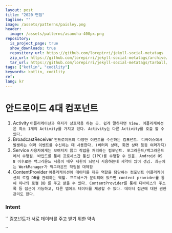 ```yaml
---
layout: post
title: "2020 면접"
tagline: ""
image: /assets/patterns/paisley.png
header:
  image: /assets/patterns/asanoha-400px.png
repository:
  is_project_page: true
  show_downloads: true
  repository_url: https://github.com/lorepirri/jekyll-social-metatags
  zip_url: https://github.com/lorepirri/jekyll-social-metatags/archive/master.zip
  tar_url: https://github.com/lorepirri/jekyll-social-metatags/tarball/master
tags: ["kotlin", "codility"]
keywords: kotlin, codility
ref:
lang: kr
---
```


# 안드로이드 4대 컴포넌트
1. Activity
``
어플리케이션과 유저가 상호작용 하는 곳. 쉽게 말하자면 View.
어플리케이션은 최소 1개의 Activity를 가지고 있다.
Activity는 다른 Activity를 호출 할 수 있다.
``
2. BroadcastReceiver
``
안드로이드의 다양한 이벤트를 수신하는 컴포넌트.
디바이스에서 발생하는 여러 이벤트를 수신하는 데 사용한다. (베터리 상태, 화면 상태 등등 여러가지)
``
3. Service 
``
사용자에게는 보여지지 않고 작업을 처리하는 컴포넌트. 포그라운드/백그라운드에서 수행됨.
바인드를 통해 프로세스간 통신 (IPC)를 수행할 수 있음.
Android OS 8 이후로는 백그라운드 사용이 매우 제한이 되면서 사용하는데 제약이 많이 생김.
최근에는 WorkManager가 백그라운드 작업을 대체함
``
4. ContentProvider
``
어플리케이션에 데이터를 제공 역할을 담당하는 컴포넌트
어플리케이션의 로컬 DB를 관리하는 역할. 프로세스가 분리되어 있으면 content provider를 통해 하나의 로컬 DB 를 주고 받을 수 있다.
ContentProvider를 통해 디바이스의 주소록 등 접근이 가능하고, 다른 앱에도 데이터를 제공할 수 있다.
데이터 접근에 대한 권한 관리도 한다.
``

### Intent
``
컴포넌트가 서로 데이터를 주고 받기 위한 약속

``